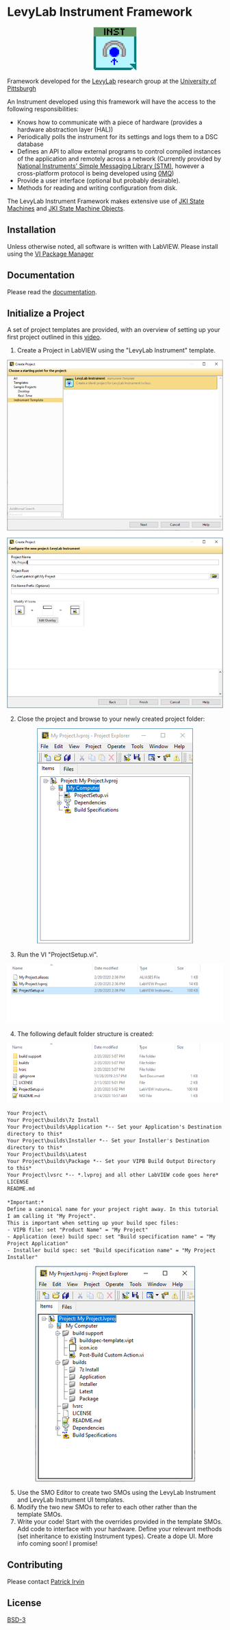 # LevyLab Instrument Framework

<p align="center">
  <img width="100" height="100" src="documentation/images/Instrument-Icon.png">
</p>

Framework developed for the [LevyLab](http://www.levylab.org) research group at the [University of Pittsburgh](http://www.pitt.edu)

An Instrument developed using this framework will have the access to the following responsibilities:
- Knows how to communicate with a piece of hardware (provides a hardware abstraction layer (HAL))
- Periodically polls the instrument for its settings and logs them to a DSC database
- Defines an API to allow external programs to control compiled instances of the application and remotely across a network (Currently provided by [National Instruments' Simple Messaging Library (STM)](http://www.ni.com/tutorial/53683/en/), however a cross-platform protocol is being developed using [0MQ](https://zeromq.org/))
- Provide a user interface (optional but probably desirable).
- Methods for reading and writing configuration from disk.

The LevyLab Instrument Framework makes extensive use of [JKI State Machines](https://github.com/JKISoftware/JKI-State-Machine) and [JKI State Machine Objects](https://github.com/JKISoftware/JKI-State-Machine-Objects).

## Installation

Unless otherwise noted, all software is written with LabVIEW. Please install using the [VI Package Manager](https://vipm.jki.net/)

## Documentation

Please read the [documentation](documentation).

## Initialize a Project

A set of project templates are provided, with an overview of setting up your first project outlined in this [video](http://www.youtube.com/watch?v=0eFYXP9WFVs).

1. Create a Project in LabVIEW using the "LevyLab Instrument" template.

<p align="center">
  <img src="documentation/images/Create-Project_LevyLab-Instrument.png">
</p>

<p align="center">
  <img src="documentation/images/Create-Project_Configure.png">
</p>

2. Close the project and browse to your newly created project folder:

<p align="center">
  <img src="documentation/images/Create-Project_Project-Explorer-1.png">
</p>

3. Run the VI "ProjectSetup.vi".

<p align="center">
  <img src="documentation/images/Create-Project_ProjectSetupVI.png">
</p>

4. The following default folder structure is created:

<p align="center">
  <img src="documentation/images/Create-Project_Windows-Explorer.png">
</p>

    Your Project\
    Your Project\builds\7z Install
    Your Project\builds\Application *-- Set your Application's Destination directory to this*
    Your Project\builds\Installer *-- Set your Installer's Destination directory to this*
    Your Project\builds\Latest
    Your Project\builds\Package *-- Set your VIPB Build Output Directory to this*
    Your Project\lvsrc *-- *.lvproj and all other LabVIEW code goes here*
    LICENSE
    README.md

    *Important:*
    Define a canonical name for your project right away. In this tutorial I am calling it "My Project".
    This is important when setting up your build spec files:
    - VIPB file: set "Product Name" = "My Project"
    - Application (exe) build spec: set "Build specification name" = "My Project Application"
    - Installer build spec: set "Build specification name" = "My Project Installer"
    
<p align="center">
  <img src="documentation/images/Create-Project_Project-Explorer-2.png">
</p>

5. Use the SMO Editor to create two SMOs using the LevyLab Instrument and LevyLab Instrument UI templates.
6. Modify the two new SMOs to refer to each other rather than the template SMOs.
7. Write your code! Start with the overrides provided in the template SMOs. Add code to interface with your hardware. Define your relevant methods (set inheritance to existing Instrument types). Create a dope UI. More info coming soon! I promise!

## Contributing

Please contact [Patrick Irvin](p.irvin@levylab.org)

## License

[BSD-3](https://opensource.org/licenses/BSD-3-Clause)
